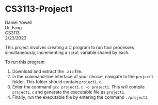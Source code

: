 # CS3113-Project1

Daniel Yowell\
Dr. Fang\
CS3113\
2/23/2023

This project involves creating a C program to run four processes simultaneously, incrementing a `total` variable shared by each.

To run this program:

1. Download and extract the `.zip` file. 
2. In the command-line interface of your choice, navigate to the `project1` folder. This folder should contain `project1.c`.
3. Enter the command `gcc project1.c -o project1`. This will compile `project1.c` and generate the executable file as `project1`.
4. Finally, run the executable file by entering the command `./project1`.
